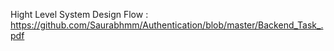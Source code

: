 Hight Level System Design Flow : 
https://github.com/Saurabhmm/Authentication/blob/master/Backend_Task_.pdf
